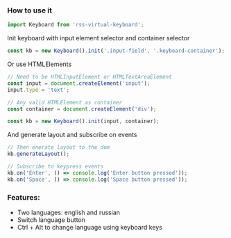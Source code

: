 ### How to use it

```javascript
import Keyboard from 'rss-virtual-keyboard';
```

Init keyboard with input element selector and container selector

```javascript
const kb = new Keyboard().init('.input-field', '.keyboard-container');
```

Or use HTMLElements

```javascript
// Need to be HTMLInputElement or HTMLTextAreaElement
const input = document.createElement('input');
input.type = 'text';

// Any valid HTMLElement as container
const container = document.createElement('div');

const kb = new Keyboard().init(input, container);
```

And generate layout and subscribe on events

```javascript
// Then enerate layout to the dom
kb.generateLayout();

// Subscribe to keypress events
kb.on('Enter', () => console.log('Enter button pressed'));
kb.on('Space', () => console.log('Space button pressed'));
```

### Features:
- Two languages: english and russian
- Switch language button
- Ctrl + Alt to change language using keyboard keys